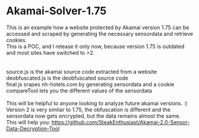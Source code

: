 # Akamai-Solver-1.75
This is an example how a website protected by Akamai version 1.75 can be accessed and scraped by generating the necessary sensordata and retrieve cookies.\
This is a POC, and I release it only now, because version 1.75 is outdated and most sites have switched to >2.\
\
\
source.js is the akamai source code extracted from a website\
deobfuscated.js is the deobfuscated source code\
final.js srapes nh-hotels.com by generating sensordata and a cookie\
compareTool lets you the different values of the sensordata\
\
This will be helpful to anyone looking to analyze future akamai versions. :)\
Version 2 is very simliar to 1.75, the obfuscation is different and the sensordata now gets encrypted, but the data remains almost the same.\
This will help you: https://github.com/SteakEnthusiast/Akamai-2.0-Sensor-Data-Decryption-Tool

